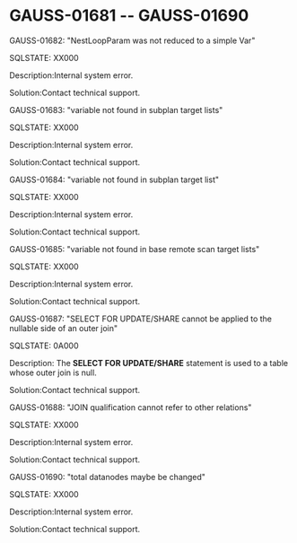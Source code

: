 # GAUSS-01681 -- GAUSS-01690<a name="EN-US_TOPIC_0302073303"></a>

GAUSS-01682: "NestLoopParam was not reduced to a simple Var"

SQLSTATE: XX000

Description:Internal system error.

Solution:Contact technical support.

GAUSS-01683: "variable not found in subplan target lists"

SQLSTATE: XX000

Description:Internal system error.

Solution:Contact technical support.

GAUSS-01684: "variable not found in subplan target list"

SQLSTATE: XX000

Description:Internal system error.

Solution:Contact technical support.

GAUSS-01685: "variable not found in base remote scan target lists"

SQLSTATE: XX000

Description:Internal system error.

Solution:Contact technical support.

GAUSS-01687: "SELECT FOR UPDATE/SHARE cannot be applied to the nullable side of an outer join"

SQLSTATE: 0A000

Description: The  **SELECT FOR UPDATE/SHARE**  statement is used to a table whose outer join is null.

Solution:Contact technical support.

GAUSS-01688: "JOIN qualification cannot refer to other relations"

SQLSTATE: XX000

Description:Internal system error.

Solution:Contact technical support.

GAUSS-01690: "total datanodes maybe be changed"

SQLSTATE: XX000

Description:Internal system error.

Solution:Contact technical support.

